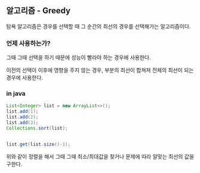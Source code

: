## 알고리즘 - Greedy

탐욕 알고리즘은 경우를 선택할 때 그 순간의 최선의 경우를 선택해가는 알고리즘이다.



### 언제 사용하는가?

그때 그때 선택을 하기 때문에 성능이 빨라야 하는 경우에 사용한다.

이전의 선택이 이후에 영향을 주지 않는 경우, 부분의 최선이 합쳐져 전체의 최선이 되는 경우에 사용한다.



### in java

```java
List<Integer> list = new ArrayList<>();
list.add(1);
list.add(2);
list.add(3);
Collections.sort(list);


list.get(list.size()-1);
```

위와 같이 정렬을 해서 그때 그때 최소/최대값을 찾거나 문제에 따라 알맞는 최선의 값을 구한다.
